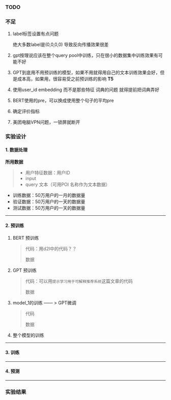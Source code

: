 
### TODO


### 不足


1. label标签设置有点问题

   绝大多数label是(0,0,0,0) 导致反向传播效果很差

2. gpt按理说应该在整个query pool中训练，只在很小的数据集中训练效果有可能不好

3. GPT到底用不用预训练的模型，如果不用就得用自己的文本训练效果会好，但是成本高，如果用，很容易受之前预训练的影响    **T5**

4. 使用user_id embedding 而不是那些特征 词典的问题 就得提前把词典弄好

5. BERT使用<CLS>的pre，可以换成使用整个句子的平均pre

6. 确定评价指标

7. 美团电脑VPN问题，一锁屏就断开



### 实验设计

#### 1. 数据处理

**所用数据**

> - 用户特征数据：用户ID
> - input
> - query 文本（可用POI 名称作为文本数据）

- 训练数据：50万用户的一月的数据量
- 验证数据：50万用户的一天的数据量
- 测试数据：50万用户的一天的数据量

---

#### 2. 预训练

1. BERT 预训练

   > 代码：用d2l中的代码？？
   >
   > 数据

2. GPT 预训练

   > 代码：可以用`提示学习用于可解释推荐系统`这篇文章的代码
   >
   > 数据

3. model_1的训练 —— > GPT微调

   > 代码
   >
   > 数据

4. 整个模型的训练

---

#### 3. 训练

---

#### 4. 预测

---

### 实验结果
